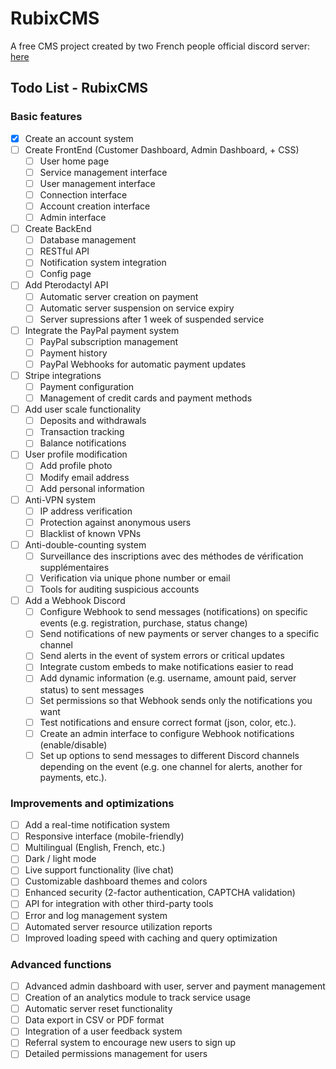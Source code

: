 # RubixCMS
A free CMS project created by two French people
official discord server: [here](https://discord.gg/JWZFuDtNtp)

## Todo List - RubixCMS

### Basic features
- [x] Create an account system
- [ ] Create FrontEnd (Customer Dashboard, Admin Dashboard, + CSS)
  - [ ] User home page
  - [ ] Service management interface
  - [ ] User management interface
  - [ ] Connection interface
  - [ ] Account creation interface
  - [ ] Admin interface
- [ ] Create BackEnd
  - [ ] Database management
  - [ ] RESTful API
  - [ ] Notification system integration
  - [ ] Config page
- [ ] Add Pterodactyl API
  - [ ] Automatic server creation on payment
  - [ ] Automatic server suspension on service expiry
  - [ ] Server supressions after 1 week of suspended service
- [ ] Integrate the PayPal payment system
  - [ ] PayPal subscription management
  - [ ] Payment history
  - [ ] PayPal Webhooks for automatic payment updates
- [ ] Stripe integrations
  - [ ] Payment configuration
  - [ ] Management of credit cards and payment methods
- [ ] Add user scale functionality
  - [ ] Deposits and withdrawals
  - [ ] Transaction tracking
  - [ ] Balance notifications
- [ ] User profile modification
  - [ ] Add profile photo
  - [ ] Modify email address
  - [ ] Add personal information
- [ ] Anti-VPN system
  - [ ] IP address verification
  - [ ] Protection against anonymous users
  - [ ] Blacklist of known VPNs
- [ ] Anti-double-counting system
  - [ ] Surveillance des inscriptions avec des méthodes de vérification supplémentaires
  - [ ] Verification via unique phone number or email
  - [ ] Tools for auditing suspicious accounts
- [ ] Add a Webhook Discord
  - [ ] Configure Webhook to send messages (notifications) on specific events (e.g. registration, purchase, status change)
  - [ ] Send notifications of new payments or server changes to a specific channel
  - [ ] Send alerts in the event of system errors or critical updates
  - [ ] Integrate custom embeds to make notifications easier to read
  - [ ] Add dynamic information (e.g. username, amount paid, server status) to sent messages
  - [ ] Set permissions so that Webhook sends only the notifications you want
  - [ ] Test notifications and ensure correct format (json, color, etc.).
  - [ ] Create an admin interface to configure Webhook notifications (enable/disable)
  - [ ] Set up options to send messages to different Discord channels depending on the event (e.g. one channel for alerts, another for payments, etc.).

### Improvements and optimizations
- [ ] Add a real-time notification system
- [ ] Responsive interface (mobile-friendly)
- [ ] Multilingual (English, French, etc.)
- [ ] Dark / light mode
- [ ] Live support functionality (live chat)
- [ ] Customizable dashboard themes and colors
- [ ] Enhanced security (2-factor authentication, CAPTCHA validation)
- [ ] API for integration with other third-party tools
- [ ] Error and log management system
- [ ] Automated server resource utilization reports
- [ ] Improved loading speed with caching and query optimization

### Advanced functions
- [ ] Advanced admin dashboard with user, server and payment management
- [ ] Creation of an analytics module to track service usage
- [ ] Automatic server reset functionality
- [ ] Data export in CSV or PDF format
- [ ] Integration of a user feedback system
- [ ] Referral system to encourage new users to sign up
- [ ] Detailed permissions management for users
